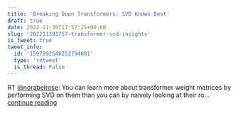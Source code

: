 ```yaml
---
title: 'Breaking Down Transformers: SVD Knows Best'
draft: true
date: 2022-11-30T17:57:25+00:00
slug: '202211301757-transformer-svd-insights'
is_tweet: true
tweet_info:
  id: '1597892548252794881'
  type: 'retweet'
  is_thread: False
---
```




RT [@norabelrose](https://x.com/norabelrose): You can learn more about transformer weight matrices by performing SVD on them than you can by naively looking at their ro… [continue reading](https://x.com/sytelus/status/1597892548252794881)
